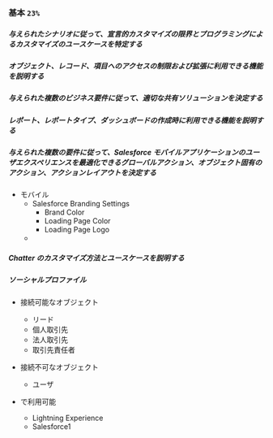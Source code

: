 ### 基本 `23%`

##### 与えられたシナリオに従って、宣言的カスタマイズの限界とプログラミングによるカスタマイズのユースケースを特定する

##### オブジェクト、レコード、項目へのアクセスの制限および拡張に利用できる機能を説明する

##### 与えられた複数のビジネス要件に従って、適切な共有ソリューションを決定する

##### レポート、レポートタイプ、ダッシュボードの作成時に利用できる機能を説明する

##### 与えられた複数の要件に従って、Salesforce モバイルアプリケーションのユーザエクスペリエンスを最適化できるグローバルアクション、オブジェクト固有のアクション、アクションレイアウトを決定する

- モバイル
  - Salesforce Branding Settings
    - Brand Color
    - Loading Page Color
    - Loading Page Logo
  - 

##### Chatter のカスタマイズ方法とユースケースを説明する

##### ソーシャルプロファイル

- 接続可能なオブジェクト
  - リード
  - 個人取引先
  - 法人取引先
  - 取引先責任者
- 接続不可なオブジェクト
  - ユーザ

- で利用可能
  -  Lightning Experience
  - Salesforce1
